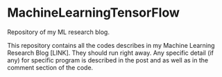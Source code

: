 # MachineLearningTensorFlow
Repository of my ML research blog.

This repository contains all the codes describes in my Machine Learning Research Blog [LINK]. They should run right away. Any specific detail (if any) for specific program is described in the post and as well as in the comment section of the code.

